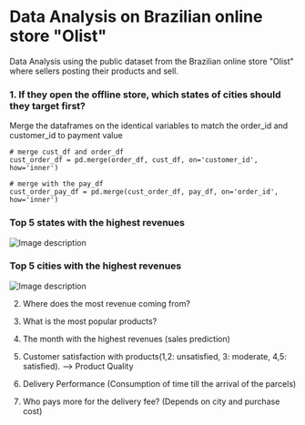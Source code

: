 # Data Analysis on Brazilian online store "Olist" 

Data Analysis using the public dataset from the Brazilian online store "Olist" where sellers posting their products and sell.

### 1. If they open the offline store, which states of cities should they target first? 

Merge the dataframes on the identical variables to match the order_id and customer_id to payment value
```
# merge cust_df and order_df
cust_order_df = pd.merge(order_df, cust_df, on='customer_id', how='inner')

# merge with the pay_df
cust_order_pay_df = pd.merge(cust_order_df, pay_df, on='order_id', how='inner')
```

### Top 5 states with the highest revenues
![Image description](https://i.postimg.cc/VLTQp1XF/Screen-Shot-2020-05-17-at-1-12-47-AM.png)
### Top 5 cities with the highest revenues
![Image description](https://i.postimg.cc/9fFH2PvF/2-city-pay.png)


2. Where does the most revenue coming from?


3. What is the most popular products? 


4. The month with the highest revenues (sales prediction)


5. Customer satisfaction with products(1,2: unsatisfied, 3: moderate, 4,5: satisfied). --> Product Quality 


6. Delivery Performance (Consumption of time till the arrival of the parcels)




6. Who pays more for the delivery fee? (Depends on city and purchase cost)




